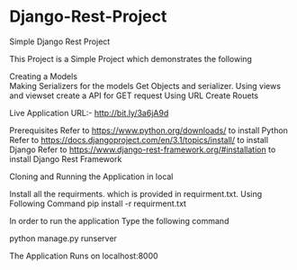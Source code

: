 # Django-Rest-Project
Simple Django Rest Project

This Project is a Simple Project which demonstrates the following

Creating a Models  
Making Serializers for the models 
Get Objects and serializer.
Using views and viewset create a API for GET request
Using URL Create Rouets

Live Application URL:-
http://bit.ly/3a6jA9d

Prerequisites
Refer to https://www.python.org/downloads/ to install Python
Refer to https://docs.djangoproject.com/en/3.1/topics/install/ to install Django
Refer to https://www.django-rest-framework.org/#installation to install Django Rest Framework

Cloning and Running the Application in local

Install all the requirments. which is provided in requirment.txt. Using Following Command pip install -r requirment.txt

In order to run the application Type the following command

python manage.py runserver

The Application Runs on localhost:8000
